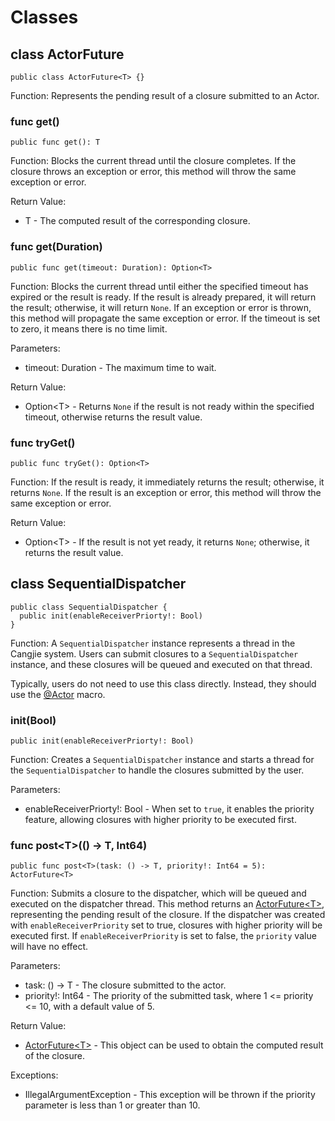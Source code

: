 # Classes

## class ActorFuture

```cangjie
public class ActorFuture<T> {}
```

Function: Represents the pending result of a closure submitted to an Actor.


### func get()

```cangjie
public func get(): T
```

Function: Blocks the current thread until the closure completes. If the closure throws an exception or error, this method will throw the same exception or error.


Return Value:

- T - The computed result of the corresponding closure.

### func get(Duration)

```cangjie
public func get(timeout: Duration): Option<T>
```

Function: Blocks the current thread until either the specified timeout has expired or the result is ready. If the result is already prepared, it will return the result; otherwise, it will return `None`. If an exception or error is thrown, this method will propagate the same exception or error. If the timeout is set to zero, it means there is no time limit.

Parameters:

- timeout: Duration - The maximum time to wait.

Return Value:

- Option\<T> - Returns `None` if the result is not ready within the specified timeout, otherwise returns the result value.

### func tryGet()

```cangjie
public func tryGet(): Option<T>
```

Function: If the result is ready, it immediately returns the result; otherwise, it returns `None`. If the result is an exception or error, this method will throw the same exception or error.

Return Value:

- Option\<T> - If the result is not yet ready, it returns `None`; otherwise, it returns the result value.


## class SequentialDispatcher

```cangjie
public class SequentialDispatcher {
  public init(enableReceiverPriorty!: Bool)
}
```

Function: A `SequentialDispatcher` instance represents a thread in the Cangjie system. Users can submit closures to a `SequentialDispatcher` instance, and these closures will be queued and executed on that thread.

Typically, users do not need to use this class directly. Instead, they should use the [@Actor](../macros/macros_package_api/macros_package_macros.md#actor-macro) macro.

### init(Bool)

```cangjie
public init(enableReceiverPriorty!: Bool)
```

Function: Creates a `SequentialDispatcher` instance and starts a thread for the `SequentialDispatcher` to handle the closures submitted by the user.


Parameters:

- enableReceiverPriorty!: Bool - When set to `true`, it enables the priority feature, allowing closures with higher priority to be executed first.

### func post\<T>(() -> T, Int64)

```cangjie
public func post<T>(task: () -> T, priority!: Int64 = 5): ActorFuture<T>
```

Function: Submits a closure to the dispatcher, which will be queued and executed on the dispatcher thread. This method returns an [ActorFuture\<T>](actors_package_classes.md#class-actorfuture), representing the pending result of the closure. If the dispatcher was created with `enableReceiverPriority` set to true, closures with higher priority will be executed first. If `enableReceiverPriority` is set to false, the `priority` value will have no effect.

Parameters:

- task: () -> T - The closure submitted to the actor.
- priority!: Int64 - The priority of the submitted task, where 1 <= priority <= 10, with a default value of 5.


Return Value:

- [ActorFuture\<T>](actors_package_classes.md#class-actorfuture) - This object can be used to obtain the computed result of the closure.

Exceptions:

- IllegalArgumentException - This exception will be thrown if the priority parameter is less than 1 or greater than 10.
